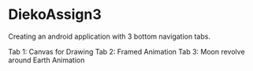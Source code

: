 # DiekoAssign3

Creating an android application with 3 bottom navigation tabs.

Tab 1: Canvas for Drawing
Tab 2: Framed Animation
Tab 3: Moon revolve around Earth Animation
